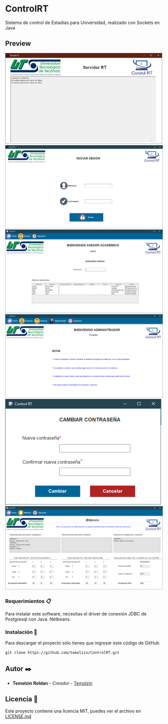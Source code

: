# ControlRT

Sistema de control de Estadías para Universidad, realizado con Sockets en Java

## Preview

[![Preview](https://github.com/temolzin/ControlRT/blob/master/Img/inicioserver.png)](https://github.com/temolzin/ControlRT/blob/master/Img/inicioserver.png)
[![Preview](https://github.com/temolzin/ControlRT/blob/master/Img/inicioclient.png)](https://github.com/temolzin/ControlRT/blob/master/Img/inicioclient.png)
[![Preview](https://github.com/temolzin/ControlRT/blob/master/Img/inicioprofesor.png)](https://github.com/temolzin/ControlRT/blob/master/Img/inicioprofesor.png)
[![Preview](https://github.com/temolzin/ControlRT/blob/master/Img/loginadmin.png)](https://github.com/temolzin/ControlRT/blob/master/Img/loginadmin.png)
[![Preview](https://github.com/temolzin/ControlRT/blob/master/Img/passwordchange.png)](https://github.com/temolzin/ControlRT/blob/master/Img/passwordchange.png)
[![Preview](https://github.com/temolzin/ControlRT/blob/master/Img/bitacora.png)](https://github.com/temolzin/ControlRT/blob/master/Img/bitacora.png)

### Requerimientos 📋

Para instalar este software, necesitas el driver de conexión JDBC de Postgresql con Java.
Netbeans.

### Instalación 🔧

Para descargar el proyecto sólo tienes que ingresar este código de GitHub.

```
git clone https://github.com/temolzin/ControlRT.git
```

## Autor ✒️


* **Temolzin Roldan** - *Creador* - [Temolzin](https://github.com/temolzin)


## Licencia 📄

Este proyecto contiene una licencia MIT, puedes ver el archivo en [LICENSE.md](https://github.com/temolzin/ControlRT/blob/master/LICENSE)
